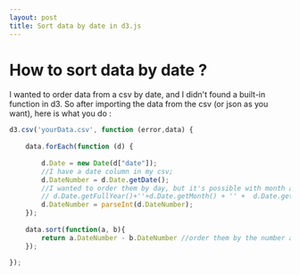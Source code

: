```yaml
---
layout: post
title: Sort data by date in d3.js
---
```


How to sort data by date ?
==========================

I wanted to order data from a csv by date, and I didn't found a built-in function in d3.
So after importing the data from the csv (or json as you want), here is what you do :

```javascript
d3.csv('yourData.csv', function (error,data) {
	
    data.forEach(function (d) {
	
		d.Date = new Date(d["date"]);
		//I have a date column in my csv;
	    d.DateNumber = d.Date.getDate();
	    //I wanted to order them by day, but it's possible with month and year as well :
	    // d.Date.getFullYear()+''+d.Date.getMonth() + '' +  d.Date.getDate() + '';
	    d.DateNumber = parseInt(d.DateNumber);
	});
	
	data.sort(function(a, b){
 		return a.DateNumber - b.DateNumber //order them by the number and that's done !
	});

});

```